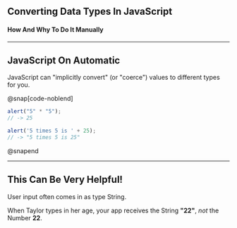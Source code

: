 ## Converting Data Types In JavaScript

#### How And Why To Do It Manually

---
## JavaScript On Automatic


JavaScript can "implicitly convert" (or "coerce") values to different types for you.

@snap[code-noblend]
```javascript
alert("5" * "5");
// -> 25

alert('5 times 5 is ' + 25);
// -> "5 times 5 is 25"
```
@snapend

---

## This Can Be Very Helpful!

User input often comes in as type String.

When Taylor types in her age, your app receives the String **"22"**, *not* the Number **22**.

